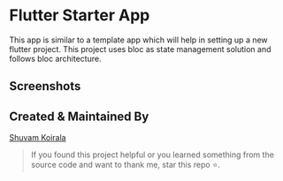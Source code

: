 # Flutter Starter App

This app is similar to a template app which will help in setting up a new flutter project. This project uses bloc as state management solution and follows bloc architecture.
## Screenshots
## Created & Maintained By

[Shuvam Koirala](https://github.com/shuvam-koirala)
> If you found this project helpful or you learned something from the source code and want to thank me, star this repo ⭐.

